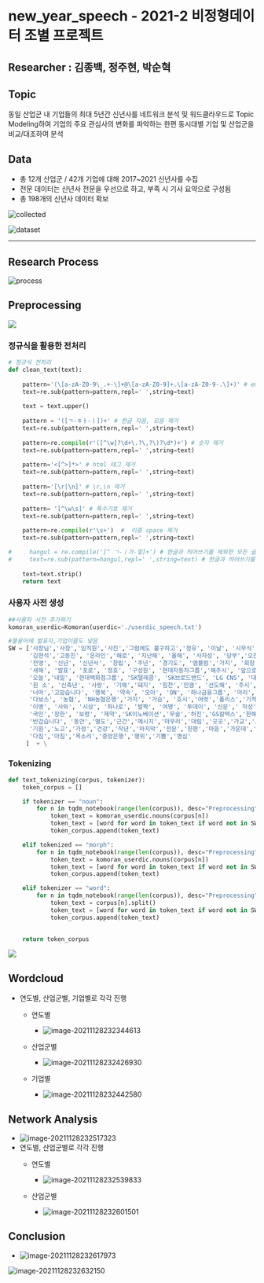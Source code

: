 # new_year_speech - 2021-2 비정형데이터 조별 프로젝트

## Researcher : 김종백, 정주현, 박순혁

## Topic

동일 산업군 내 기업들의 최대 5년간 신년사를 네트워크 분석 및 워드클라우드로 Topic Modeling하여 기업의 주요 관심사의 변화를 파악하는 한편 동시대별 기업 및 산업군을 비교/대조하여 분석

## Data

- 총 12개 산업군 / 42개 기업에 대해 2017~2021 신년사를 수집
- 전문 데이터는 신년사 전문을 우선으로 하고, 부족 시 기사 요약으로 구성됨
- 총 198개의 신년사 데이터 확보

![collected](README.assets/collected.png)

![dataset](README.assets/dataset.png)

----------------

## Research Process

![process](README.assets/process.PNG)

## Preprocessing

![](README.assets/preprocess.PNG)

### 정규식을 활용한 전처리

```python
# 정규식 전처리
def clean_text(text):    
    
    pattern='(\[a-zA-Z0-9\_.+-\]+@\[a-zA-Z0-9]+.\[a-zA-Z0-9-.\]+)' # email제거
    text=re.sub(pattern=pattern,repl=' ',string=text)
    
    text = text.upper()
    
    pattern = '([ㄱ-ㅎㅏ-ㅣ])+' # 한글 자음, 모음 제거
    text=re.sub(pattern=pattern,repl=' ',string=text)
    
    pattern=re.compile(r'([^\w]?\d+\.?\,?\)?\d*)+') # 숫자 제거
    text=re.sub(pattern=pattern,repl=' ',string=text)
    
    pattern='<[^>]*>' # html 태그 제거
    text=re.sub(pattern=pattern,repl=' ',string=text)
    
    pattern='[\r|\n]' # \r,\n 제거
    text=re.sub(pattern=pattern,repl=' ',string=text)
    
    pattern= '[^\w\s]' # 특수기호 제거
    text=re.sub(pattern=pattern,repl=' ',string=text)
    
    pattern=re.compile(r'\s+')  #  이중 space 제거
    text=re.sub(pattern=pattern,repl=' ',string=text)

#     hangul = re.compile('[^ ㄱ-ㅣ가-힣]+') # 한글과 띄어쓰기를 제외한 모든 글자
#     text=re.sub(pattern=hangul,repl=' ',string=text) # 한글과 띄어쓰기를 제외한 모든 부분을 제거
    
    text=text.strip()
    return text
```

### 사용자 사전 생성

```python
##사용자 사전 추가하기
komoran_userdic=Komoran(userdic='./userdic_speech.txt')

#불용어에 발표자,기업이름도 넣음
SW = ['사장님','사장','임직원','사진','그럼에도 불구하고','정유', '이날', '시무식', '대표', '이사','부회장',
      '김현석','고동진', '온라인','해로', '지난해', '올해', '사자성', '당부','오전','경기', '수원', '삼성', '포스트',
      '전영', '신년', '신년사', '창립', '주년', '경기도', '엠블럼','가지', '회장', '더 가까이', '여러분', '안녕하십니까',
      '새해', '발표', '포로', '정호', '구성원', '현대자동차그룹','해주시', '앞으로', '그룹', '나가야', '경자', '니다',
      '오늘','내일', '현대백화점그룹', 'SK텔레콤', 'SK브로드밴드', 'LG CNS', '대로', '모두', '감사', '가족', '친애',
      '흰 소', '신축년', '사랑', '기해','돼지', '힘찬','만큼', '선도해', '주시', '은행장', '출처', '신아일보', '신한',
      '너머','고맙습니다', '행복', '약속', '모아', 'ON', '하나금융그룹', '마리', '직원', '한마음', '다운', '뉴스',
      '다보스', '농협', 'NH농협은행','가지', '가슴', '호시','여럿','폴리스','기적을','때문','가와', '장이','자리',
      '이병', '사와', '시상', '하나로', '발짝', '여명', '투데이', '신문',' 작성', '기사', '종수','열자', '승호', '우선시',
      '국민','장한', '보령', '제약','SK이노베이션','무술','허진','GS칼텍스','한해','예년','라고','한진그룹','현대중공업그룹',
      '반갑습니다', '동안','별도','근간','메시지','마무리','대림','곳곳','가교','스키','팍스','아무것','금년','강조',
      '기원','노고','가정','건강','작년','마지막','전문','한편','마음','가운데','최근','정도','향후','자랑','그동안',
      '다짐','아침','목소리','중앙은행','행위','기쁨','명심'
     ]  + \
```

### Tokenizing

```python
def text_tokenizing(corpus, tokenizer):
    token_corpus = []

    if tokenizer == "noun":
        for n in tqdm_notebook(range(len(corpus)), desc="Preprocessing"):
            token_text = komoran_userdic.nouns(corpus[n])
            token_text = [word for word in token_text if word not in SW and len(word) > 1]
            token_corpus.append(token_text)

    elif tokenized == "morph":
        for n in tqdm_notebook(range(len(corpus)), desc="Preprocessing"):
            token_text = komoran_userdic.nouns(corpus[n])
            token_text = [word for word in token_text if word not in SW and len(word) > 1]
            token_corpus.append(token_text)

    elif tokenizer == "word":
        for n in tqdm_notebook(range(len(corpus)), desc="Preprocessing"):
            token_text = corpus[n].split()
            token_text = [word for word in token_text if word not in SW and len(word) > 1]
            token_corpus.append(token_text)

        
    return token_corpus
```

![](README.assets/after_preprocess.PNG)

## Wordcloud

- 연도별, 산업군별, 기업별로 각각 진행
    - 연도별
        - ![image-20211128232344613](README.assets/image-20211128232344613.png)

    - 산업군별
        - ![image-20211128232426930](README.assets/image-20211128232426930.png)

    - 기업별
        - ![image-20211128232442580](README.assets/image-20211128232442580.png)






## Network Analysis

- ![image-20211128232517323](README.assets/image-20211128232517323.png)
- 연도별, 산업군별로 각각 진행
    - 연도별
        - ![image-20211128232539833](README.assets/image-20211128232539833.png)

    - 산업군별
        - ![image-20211128232601501](README.assets/image-20211128232601501.png)


## Conclusion

- ![image-20211128232617973](README.assets/image-20211128232617973.png)

![image-20211128232632150](README.assets/image-20211128232632150.png)
